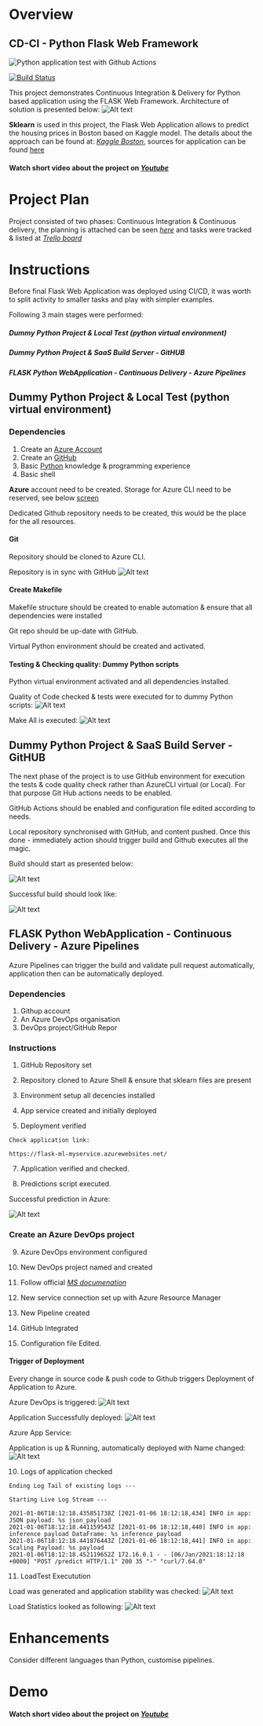 # Overview

## CD-CI - Python Flask Web Framework

![Python application test with Github Actions](https://github.com/buniumasta/flask-ml-azure-serverless/workflows/Python%20application%20test%20with%20Github%20Actions/badge.svg)

[![Build Status](https://dev.azure.com/bartoszpostrowski/flask-ml-azure-serverless/_apis/build/status/buniumasta.flask-ml-azure-serverless?branchName=main)](https://dev.azure.com/bartoszpostrowski/flask-ml-azure-serverless/_build/latest?definitionId=2&branchName=main)

This project demonstrates Continuous Integration & Delivery for Python based application using the FLASK Web Framework. Architecture of solution is presented below:
![Alt text](/img/architecture.png?raw=true "Architecture")

**Sklearn** is used in this project, the Flask Web Application allows to predict the housing prices in Boston based on Kaggle model. The details about the approach can be found at: *[Kaggle Boston](https://www.kaggle.com/c/boston-housing)*, sources for application can be found [here](https://github.com/udacity/nd082-Azure-Cloud-DevOps-Starter-Code/tree/master/C2-AgileDevelopmentwithAzure/project/starter_files)

#### Watch short video about the project on *[Youtube](https://youtu.be/abFjDkjCfoQ)*

# Project Plan

Project consisted of two phases: Continuous Integration & Continuous delivery, the planning is attached can be seen *[here](https://github.com/buniumasta/flask-ml-azure-serverless/issues/2#issue-780536233)* and tasks were tracked & listed at *[Trello board](https://github.com/buniumasta/flask-ml-azure-serverless/issues/1#issue-780534847)*

# Instructions

Before final Flask Web Application was deployed using CI/CD, it was worth to split activity to smaller tasks and play with simpler examples.

Following 3 main stages were performed:
##### Dummy Python Project & Local Test (python virtual environment)
##### Dummy Python Project & SaaS Build Server - GitHUB
##### FLASK Python WebApplication - Continuous Delivery - Azure Pipelines


## Dummy Python Project & Local Test (python virtual environment)


### Dependencies
1. Create an [Azure Account](https://portal.azure.com)
2. Create an [GitHub](https://github.com/)
3. Basic [Python](https://www.python.org/) knowledge & programming experience
4. Basic shell

**Azure** account need to be created. Storage for Azure CLI need to be reserved, see below [screen](https://github.com/buniumasta/flask-ml-azure-serverless/issues/3#issue-780585384)

Dedicated Github repository needs to be created, this would be the place for the all resources.


#### Git

Repository should be cloned to Azure CLI.

Repository is in sync with GitHub
![Alt text](/img/RepositoryIsCloned.png?raw=true "RepositoryIsCloned")

#### Create Makefile

Makefile structure should be created to enable automation & ensure that all dependencies were installed

Git repo should be up-date with GitHub.

Virtual Python environment should be created and activated.


#### Testing & Checking quality: Dummy Python scripts

Python virtual environment activated and all dependencies installed.

Quality of Code checked & tests were executed for to dummy Python scripts:
![Alt text](/img/testsCont.png?raw=true "Tests")


Make All is executed:
![Alt text](/img/myMake.png?raw=true "RepositoryIsCloned")


## Dummy Python Project & SaaS Build Server - GitHUB

The next phase of the project is to use GitHub environment for execution the tests & code quality check rather than AzureCLI virtual (or Local). For that purpose Git Hub actions needs to be enabled.


GitHub Actions should be enabled and configuration file edited according to needs.

Local repository synchronised with GitHub, and content pushed. Once this done - immediately action should trigger build and Github executes all the magic.

Build should start as presented below:

![Alt text](/img/GitHubBuild.png?raw=true "Build GitHub Actions")

Successful build should look like:

![Alt text](/img/SuccGitHubBuild.png?raw=true "Build GitHub Actions")

##  FLASK Python WebApplication - Continuous Delivery - Azure Pipelines

Azure Pipelines can trigger the build and validate pull request automatically, application then can be automatically deployed.

### Dependencies
1. Githup account
2. An Azure DevOps organisation
3. DevOps project/GitHub Repor


### Instructions

1. GitHub Repository set


2. Repository cloned to Azure Shell & ensure that sklearn files are present


3. Environment setup all decencies installed


5. App service created and initially deployed


6. Deployment verified

```
Check application link:

https://flask-ml-myservice.azurewebsites.net/
```

7. Application verified and checked.

8. Predictions script executed.

Successful prediction in Azure:

![Alt text](/img/SuccessfulPrediction.png?raw=true "Tests")


### Create an Azure DevOps project

9. Azure DevOps environment configured

  1. New DevOps project named and created
  2. Follow official *[MS documenation](https://docs.microsoft.com/en-us/azure/devops/pipelines/ecosystems/python-webapp?view=azure-devops)*
  3. New service connection set up with Azure Resource Manager
  4. New Pipeline created
  5. GitHub Integrated
  6. Configuration file Edited.

#### Trigger of Deployment

Every change in source code & push code to Github triggers Deployment of Application to Azure.

Azure DevOps is triggered:
![Alt text](/img/DevOpsTrigger.png?raw=true "Tests")

Application Successfully deployed:
![Alt text](/img/SuccDeploy.png?raw=true "Tests")

Azure App Service:

Application is up & Running, automatically deployed with Name changed:
![Alt text](/img/AppService.png?raw=true "Tests")

10. Logs of application checked

```
Ending Log Tail of existing logs ---

Starting Live Log Stream ---

2021-01-06T18:12:18.435851738Z [2021-01-06 18:12:18,434] INFO in app: JSON payload: %s json_payload
2021-01-06T18:12:18.441159543Z [2021-01-06 18:12:18,440] INFO in app: inference payload DataFrame: %s inference_payload
2021-01-06T18:12:18.441876443Z [2021-01-06 18:12:18,441] INFO in app: Scaling Payload: %s payload
2021-01-06T18:12:18.452119652Z 172.16.0.1 - - [06/Jan/2021:18:12:18 +0000] "POST /predict HTTP/1.1" 200 35 "-" "curl/7.64.0"
```
11. LoadTest Executution

Load was generated and application stability was checked:
![Alt text](/img/LoadTests.png?raw=true "Tests")

Load Statistics looked as following:
![Alt text](/img/LoadStats.png?raw=true "Tests")

# Enhancements
Consider different languages than Python, customise pipelines.

# Demo
#### Watch short video about the project on *[Youtube](https://youtu.be/abFjDkjCfoQ)*
